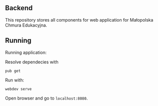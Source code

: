 ## Backend
This repository stores all components for web application for Małopolska Chmura Edukacyjna.


## Running
Running application:

Resolve dependecies with
```
pub get
```
Run with:
```
webdev serve
```
Open browser and go to `localhost:8080`. 